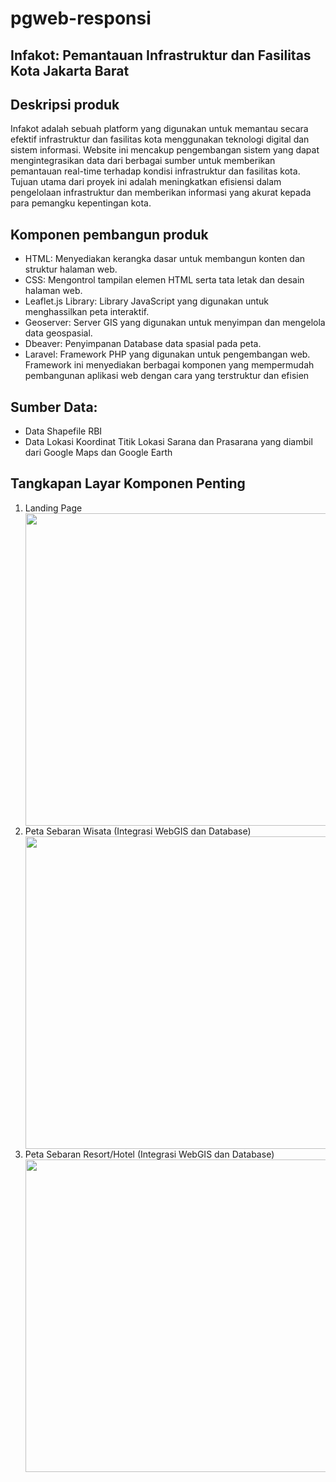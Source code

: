 # pgweb-responsi
<h2> Infakot: Pemantauan Infrastruktur dan Fasilitas Kota Jakarta Barat </h2>
<h2> Deskripsi produk </h2>


Infakot adalah sebuah platform yang digunakan untuk memantau secara efektif infrastruktur dan fasilitas kota menggunakan teknologi digital dan sistem informasi. Website ini mencakup pengembangan sistem yang dapat mengintegrasikan data dari berbagai sumber untuk memberikan pemantauan real-time terhadap kondisi infrastruktur dan fasilitas kota. Tujuan utama dari proyek ini adalah meningkatkan efisiensi dalam pengelolaan infrastruktur dan memberikan informasi yang akurat kepada para pemangku kepentingan kota.


<h2> Komponen pembangun produk </h2>
<ul>
  <li>HTML: Menyediakan kerangka dasar untuk membangun konten dan struktur halaman web.</li>
  <li>CSS: Mengontrol tampilan elemen HTML serta tata letak dan desain halaman web.</li>
  <li>Leaflet.js Library: Library JavaScript yang digunakan untuk menghassilkan peta interaktif.</li>
  <li>Geoserver: Server GIS yang digunakan untuk menyimpan dan mengelola data geospasial.</li>
  <li>Dbeaver: Penyimpanan Database data spasial pada peta.</li>
  <li>Laravel: Framework PHP yang  digunakan untuk pengembangan web. Framework ini menyediakan berbagai komponen yang mempermudah pembangunan aplikasi web dengan cara yang terstruktur dan efisien</li>

</ul>


<h2>Sumber Data:</h2>

<ul>
  <li>Data Shapefile RBI </li>
  <li>Data Lokasi Koordinat Titik Lokasi Sarana dan Prasarana yang diambil dari Google Maps dan Google Earth</li>

</ul>


<h2>Tangkapan Layar Komponen Penting</h2>
<ol>
  <li>Landing Page</li> <img src = "assets/img/foto/cover.png" width = "500">
  <li>Peta Sebaran Wisata (Integrasi WebGIS dan Database)</li> <img src = "assets/img/foto/wisata.png" width = "500">
  <li>Peta Sebaran Resort/Hotel  (Integrasi WebGIS dan Database) </li> <img src = "assets/img/foto/penginapan.png" width = "500">
</ol>
